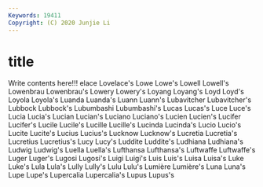 ```yaml
---
Keywords: 19411
Copyright: (C) 2020 Junjie Li
---
```


# title

Write contents here!!!
elace 
Lovelace's
Lowe 
Lowe's 
Lowell 
Lowell's 
Lowenbrau 
Lowenbrau's 
Lowery 
Lowery's 
Loyang 
Loyang's
Loyd 
Loyd's 
Loyola 
Loyola's 
Luanda 
Luanda's 
Luann 
Luann's 
Lubavitcher 
Lubavitcher's
Lubbock 
Lubbock's 
Lubumbashi 
Lubumbashi's 
Lucas 
Lucas's 
Luce 
Luce's 
Lucia 
Lucia's
Lucian 
Lucian's 
Luciano 
Luciano's 
Lucien 
Lucien's 
Lucifer 
Lucifer's 
Lucile 
Lucile's
Lucille 
Lucille's 
Lucinda 
Lucinda's 
Lucio 
Lucio's 
Lucite 
Lucite's 
Lucius 
Lucius's
Lucknow 
Lucknow's 
Lucretia 
Lucretia's 
Lucretius 
Lucretius's 
Lucy 
Lucy's 
Luddite 
Luddite's
Ludhiana 
Ludhiana's 
Ludwig 
Ludwig's 
Luella 
Luella's 
Lufthansa 
Lufthansa's 
Luftwaffe 
Luftwaffe's
Luger 
Luger's 
Lugosi 
Lugosi's 
Luigi 
Luigi's 
Luis 
Luis's 
Luisa 
Luisa's
Luke 
Luke's 
Lula 
Lula's 
Lully 
Lully's 
Lulu 
Lulu's 
Lumière 
Lumière's
Luna 
Luna's 
Lupe 
Lupe's 
Lupercalia 
Lupercalia's 
Lupus 
Lupus's 
